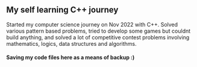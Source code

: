 ## My self learning C++ journey

Started my computer science journey on Nov 2022 with C++. Solved various pattern based problems, tried to develop some games but couldnt build anything, and solved a lot of competitive contest problems involving mathematics, logics, data structures and algorithms.

#### Saving my code files here as a means of backup :)
